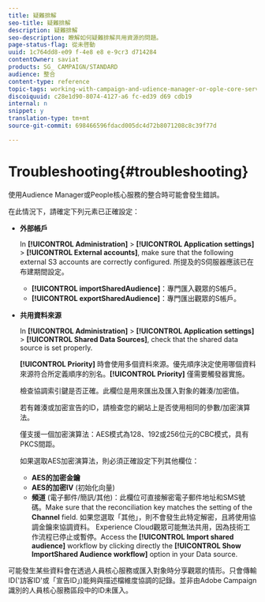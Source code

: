 ```yaml
---
title: 疑難排解
seo-title: 疑難排解
description: 疑難排解
seo-description: 瞭解如何疑難排解共用資源的問題。
page-status-flag: 從未啓動
uuid: 1c764dd8-e09 f-4e8 e8 e-9cr3 d714284
contentOwner: saviat
products: SG_ CAMPAIGN/STANDARD
audience: 整合
content-type: reference
topic-tags: working-with-campaign-and-udience-manager-or-ople-core-service
discoiquuid: c28e1d90-8074-4127-a6 fc-ed39 d69 cdb19
internal: n
snippet: y
translation-type: tm+mt
source-git-commit: 698466596fdacd005dc4d72b8071208c8c39f77d

---
```



# Troubleshooting{#troubleshooting}

使用Audience Manager或People核心服務的整合時可能會發生錯誤。

在此情況下，請確定下列元素已正確設定：

* **外部帳戶**

   In **[!UICONTROL Administration]** &gt; **[!UICONTROL Application settings]** &gt; **[!UICONTROL External accounts]**, make sure that the following external S3 accounts are correctly configured. 所提及的S伺服器應該已在布建期間設定。

   * **[!UICONTROL importSharedAudience]**：專門匯入觀眾的S帳戶。
   * **[!UICONTROL exportSharedAudience]**：專門匯出觀眾的S帳戶。

* **共用資料來源**

   In **[!UICONTROL Administration]** &gt; **[!UICONTROL Application settings]** &gt; **[!UICONTROL Shared Data Sources]**, check that the shared data source is set properly.

   **[!UICONTROL Priority]** 時會使用多個資料來源。優先順序決定使用哪個資料來源符合所定義順序的別名。**[!UICONTROL Priority]** 僅需要觸發器實施。

   檢查協調索引鍵是否正確。此欄位是用來匯出及匯入對象的雜湊/加密值。

   若有雜湊或加密宣告的ID，請檢查您的網站上是否使用相同的參數/加密演算法。

   僅支援一個加密演算法：AES模式為128、192或256位元的CBC模式，具有PKCS間距。

   如果選取AES加密演算法，則必須正確設定下列其他欄位：

   * **AES的加密金鑰**
   * **AES的加密IV** (初始化向量)
   * **頻道** (電子郵件/簡訊/其他)：此欄位可直接解密電子郵件地址和SMS號碼。Make sure that the reconciliation key matches the setting of the **Channel** field. 如果您選取「其他」，則不會發生此特定解密，且將使用協調金鑰來協調資料。
   Experience Cloud觀眾可能無法共用，因為技術工作流程已停止或暫停。Access the **[!UICONTROL Import shared audience]** workflow by clicking directly the **[!UICONTROL Show ImportShared Audience workflow]** option in your Data source.

可能發生某些資料會在透過人員核心服務或匯入對象時分享觀眾的情形。只會傳輸ID('訪客ID'或「宣告ID」)能夠與描述檔維度協調的記錄。並非由Adobe Campaign識別的人員核心服務區段中的ID未匯入。
